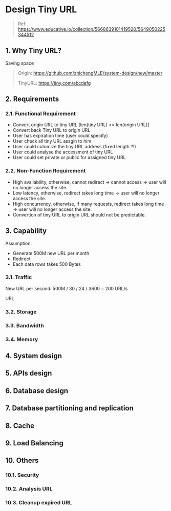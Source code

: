 # Design Tiny URL

> Ref: https://www.educative.io/collection/5668639101419520/5649050225344512

## 1. Why Tiny URL?

Saving space

> Origin: https://github.com/zhichengMLE/system-design/new/master
>
> TinyURL: https://tiny.com/abcdefg

## 2. Requirements

### 2.1. Functional Requirement

- Convert origin URL to tiny URL [len(tiny URL) <= len(origin URL)]
- Convert back Tiny URL to origin URL
- User has expiration time (user could specify)
- User check all tiny URL assgin to him
- User could cutomize the tiny URL address (fixed length ?!)
- User could analyse the accessment of tiny URL
- User could set private or public for assigned tiny URL

### 2.2. Non-Function Requirement

- High availability, otherwise, cannot redirect -> cannot access -> user will no longer access the site.
- Low latency, otherwise, redirect takes long time -> user will no longer access the site.
- High concurrency, otherwise, if many requests, redirect takes long time -> user will no longer access the site.
- Convertion of tiny URL to origin URL should not be predictable.

## 3. Capability

Assumption: 
- Generate 500M new URL per month
- Redirect 
- Each data rows takes 500 Bytes

### 3.1. Traffic

New URL per second: 500M / 30 / 24 / 3600 = 200 URL/s

URL

### 3.2. Storage

### 3.3. Bandwidth

### 3.4. Memory


## 4. System design

## 5. APIs design

## 6. Database design

## 7. Database partitioning and replication

## 8. Cache

## 9. Load Balancing

## 10. Others

### 10.1. Security

### 10.2. Analysis URL

### 10.3. Cleanup expired URL
